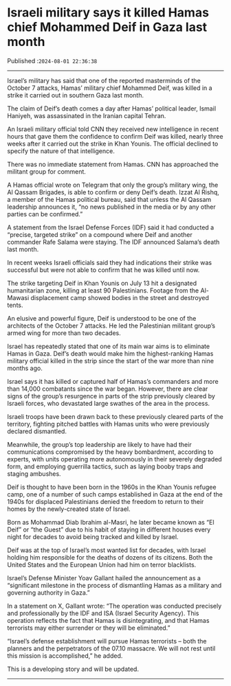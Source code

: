 # Israeli military says it killed Hamas chief Mohammed Deif in Gaza last month

Published :`2024-08-01 22:36:38`

---

Israel’s military has said that one of the reported masterminds of the October 7 attacks, Hamas’ military chief Mohammed Deif, was killed in a strike it carried out in southern Gaza last month.

The claim of Deif’s death comes a day after Hamas’ political leader, Ismail Haniyeh, was assassinated in the Iranian capital Tehran.

An Israeli military official told CNN they received new intelligence in recent hours that gave them the confidence to confirm Deif was killed, nearly three weeks after it carried out the strike in Khan Younis. The official declined to specify the nature of that intelligence.

There was no immediate statement from Hamas. CNN has approached the militant group for comment.

A Hamas official wrote on Telegram that only the group’s military wing, the Al Qassam Brigades, is able to confirm or deny Deif’s death. Izzat Al Rishq, a member of the Hamas political bureau, said that unless the Al Qassam leadership announces it, “no news published in the media or by any other parties can be confirmed.”

A statement from the Israel Defense Forces (IDF) said it had conducted a “precise, targeted strike” on a compound where Deif and another commander Rafe Salama were staying. The IDF announced Salama’s death last month.

In recent weeks Israeli officials said they had indications their strike was successful but were not able to confirm that he was killed until now.

The strike targeting Deif in Khan Younis on July 13 hit a designated humanitarian zone, killing at least 90 Palestinians. Footage from the Al-Mawasi displacement camp showed bodies in the street and destroyed tents.

An elusive and powerful figure, Deif is understood to be one of the architects of the October 7 attacks. He led the Palestinian militant group’s armed wing for more than two decades.

Israel has repeatedly stated that one of its main war aims is to eliminate Hamas in Gaza. Deif’s death would make him the highest-ranking Hamas military official killed in the strip since the start of the war more than nine months ago.

Israel says it has killed or captured half of Hamas’s commanders and more than 14,000 combatants since the war began. However, there are clear signs of the group’s resurgence in parts of the strip previously cleared by Israeli forces, who devastated large swathes of the area in the process.

Israeli troops have been drawn back to these previously cleared parts of the territory, fighting pitched battles with Hamas units who were previously declared dismantled.

Meanwhile, the group’s top leadership are likely to have had their communications compromised by the heavy bombardment, according to experts, with units operating more autonomously in their severely degraded form, and employing guerrilla tactics, such as laying booby traps and staging ambushes.

Deif is thought to have been born in the 1960s in the Khan Younis refugee camp, one of a number of such camps established in Gaza at the end of the 1940s for displaced Palestinians denied the freedom to return to their homes by the newly-created state of Israel.

Born as Mohammad Diab Ibrahim al-Masri, he later became known as “El Deif” or “the Guest” due to his habit of staying in different houses every night for decades to avoid being tracked and killed by Israel.

Deif was at the top of Israel’s most wanted list for decades, with Israel holding him responsible for the deaths of dozens of its citizens. Both the United States and the European Union had him on terror blacklists.

Israel’s Defense Minister Yoav Gallant hailed the announcement as a “significant milestone in the process of dismantling Hamas as a military and governing authority in Gaza.”

In a statement on X, Gallant wrote: “The operation was conducted precisely and professionally by the IDF and ISA (Israel Security Agency). This operation reflects the fact that Hamas is disintegrating, and that Hamas terrorists may either surrender or they will be eliminated.”

“Israel’s defense establishment will pursue Hamas terrorists – both the planners and the perpetrators of the 07.10 massacre. We will not rest until this mission is accomplished,” he added.

This is a developing story and will be updated.

---

